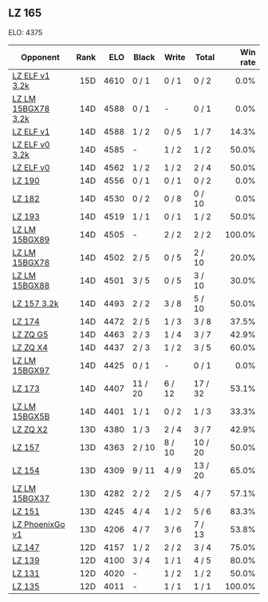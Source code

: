 ## LZ 165 ##

ELO: 4375

Opponent | Rank | ELO | Black | Write | Total | Win rate
---------|-----:|----:|-------|-------|-------|-------:
[LZ ELF v1 3.2k](LZ%20ELF%20v1%203.2k.md) | 15D | 4610 | 0 / 1 | 0 / 1 | 0 / 2 | 0.0%
[LZ LM 15BGX78 3.2k](LZ%20LM%2015BGX78%203.2k.md) | 14D | 4588 | 0 / 1 | - | 0 / 1 | 0.0%
[LZ ELF v1](LZ%20ELF%20v1.md) | 14D | 4588 | 1 / 2 | 0 / 5 | 1 / 7 | 14.3%
[LZ ELF v0 3.2k](LZ%20ELF%20v0%203.2k.md) | 14D | 4585 | - | 1 / 2 | 1 / 2 | 50.0%
[LZ ELF v0](LZ%20ELF%20v0.md) | 14D | 4562 | 1 / 2 | 1 / 2 | 2 / 4 | 50.0%
[LZ 190](LZ%20190.md) | 14D | 4556 | 0 / 1 | 0 / 1 | 0 / 2 | 0.0%
[LZ 182](LZ%20182.md) | 14D | 4530 | 0 / 2 | 0 / 8 | 0 / 10 | 0.0%
[LZ 193](LZ%20193.md) | 14D | 4519 | 1 / 1 | 0 / 1 | 1 / 2 | 50.0%
[LZ LM 15BGX89](LZ%20LM%2015BGX89.md) | 14D | 4505 | - | 2 / 2 | 2 / 2 | 100.0%
[LZ LM 15BGX78](LZ%20LM%2015BGX78.md) | 14D | 4502 | 2 / 5 | 0 / 5 | 2 / 10 | 20.0%
[LZ LM 15BGX88](LZ%20LM%2015BGX88.md) | 14D | 4501 | 3 / 5 | 0 / 5 | 3 / 10 | 30.0%
[LZ 157 3.2k](LZ%20157%203.2k.md) | 14D | 4493 | 2 / 2 | 3 / 8 | 5 / 10 | 50.0%
[LZ 174](LZ%20174.md) | 14D | 4472 | 2 / 5 | 1 / 3 | 3 / 8 | 37.5%
[LZ ZQ G5](LZ%20ZQ%20G5.md) | 14D | 4463 | 2 / 3 | 1 / 4 | 3 / 7 | 42.9%
[LZ ZQ X4](LZ%20ZQ%20X4.md) | 14D | 4437 | 2 / 3 | 1 / 2 | 3 / 5 | 60.0%
[LZ LM 15BGX97](LZ%20LM%2015BGX97.md) | 14D | 4425 | 0 / 1 | - | 0 / 1 | 0.0%
[LZ 173](LZ%20173.md) | 14D | 4407 | 11 / 20 | 6 / 12 | 17 / 32 | 53.1%
[LZ LM 15BGX5B](LZ%20LM%2015BGX5B.md) | 14D | 4401 | 1 / 1 | 0 / 2 | 1 / 3 | 33.3%
[LZ ZQ X2](LZ%20ZQ%20X2.md) | 13D | 4380 | 1 / 3 | 2 / 4 | 3 / 7 | 42.9%
[LZ 157](LZ%20157.md) | 13D | 4363 | 2 / 10 | 8 / 10 | 10 / 20 | 50.0%
[LZ 154](LZ%20154.md) | 13D | 4309 | 9 / 11 | 4 / 9 | 13 / 20 | 65.0%
[LZ LM 15BGX37](LZ%20LM%2015BGX37.md) | 13D | 4282 | 2 / 2 | 2 / 5 | 4 / 7 | 57.1%
[LZ 151](LZ%20151.md) | 13D | 4245 | 4 / 4 | 1 / 2 | 5 / 6 | 83.3%
[LZ PhoenixGo v1](LZ%20PhoenixGo%20v1.md) | 13D | 4206 | 4 / 7 | 3 / 6 | 7 / 13 | 53.8%
[LZ 147](LZ%20147.md) | 12D | 4157 | 1 / 2 | 2 / 2 | 3 / 4 | 75.0%
[LZ 139](LZ%20139.md) | 12D | 4100 | 3 / 4 | 1 / 1 | 4 / 5 | 80.0%
[LZ 131](LZ%20131.md) | 12D | 4020 | - | 1 / 2 | 1 / 2 | 50.0%
[LZ 135](LZ%20135.md) | 12D | 4011 | - | 1 / 1 | 1 / 1 | 100.0%
